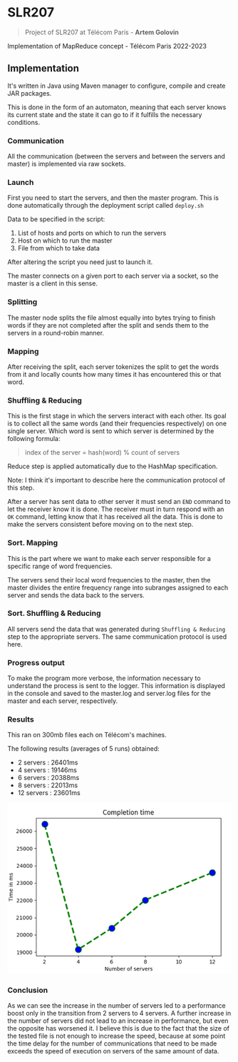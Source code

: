 # SLR207

> Project of SLR207 at Télécom Paris - **Artem Golovin**

Implementation of MapReduce concept - Télécom Paris 2022-2023

## Implementation

It's written in Java using Maven manager to configure, compile and create JAR packages.

This is done in the form of an automaton, meaning that each server knows its current state and the state it can go to if it fulfills the necessary conditions.

### Communication

All the communication (between the servers and between the servers and master) is implemented via raw sockets.

### Launch

First you need to start the servers, and then the master program. This is done automatically through the deployment script called ``deploy.sh``

Data to be specified in the script:
1. List of hosts and ports on which to run the servers
2. Host on which to run the master
3. File from which to take data

After altering the script you need just to launch it.

The master connects on a given port to each server via a socket, so the master is a client in this sense.

### Splitting

The master node splits the file almost equally into bytes trying to finish words if they are not completed after the split and sends them to the servers in a round-robin manner.

### Mapping

After receiving the split, each server tokenizes the split to get the words from it and locally counts how many times it has encountered this or that word.

### Shuffling & Reducing

This is the first stage in which the servers interact with each other. Its goal is to collect all the same words (and their frequencies respectively) on one single server. Which word is sent to which server is determined by the following formula:

> index of the server = hash(word) % count of servers

Reduce step is applied automatically due to the HashMap specification.

Note:
I think it's important to describe here the communication protocol of this step.

After a server has sent data to other server it must send an ``END`` command to let the receiver know it is done. The receiver must in turn respond with an ``OK`` command, letting know that it has received all the data. This is done to make the servers consistent before moving on to the next step.

### Sort. Mapping

This is the part where we want to make each server responsible for a specific range of word frequencies.

The servers send their local word frequencies to the master, then the master divides the entire frequency range into subranges assigned to each server and sends the data back to the servers.

### Sort. Shuffling & Reducing

All servers send the data that was generated during ``Shuffling & Reducing`` step to the appropriate servers. The same communication protocol is used here.

### Progress output

To make the program more verbose, the information necessary to understand the process is sent to the logger. This information is displayed in the console and saved to the master.log and server.log files for the master and each server, respectively.

### Results

This ran on 300mb files each on Télécom's machines.

The following results (averages of 5 runs) obtained:

- 2 servers : 26401ms
- 4 servers : 19146ms
- 6 servers : 20388ms
- 8 servers : 22013ms
- 12 servers : 23601ms

![plot](./plot.png)

### Conclusion

As we can see the increase in the number of servers led to a performance boost only in the transition from 2 servers to 4 servers. A further increase in the number of servers did not lead to an increase in performance, but even the opposite has worsened it. I believe this is due to the fact that the size of the tested file is not enough to increase the speed, because at some point the time delay for the number of communications that need to be made exceeds the speed of execution on servers of the same amount of data.